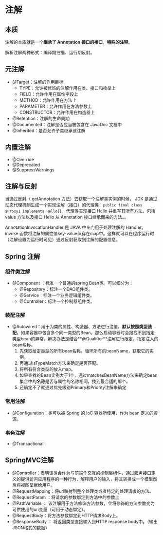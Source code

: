 # 注解

## 本质

注解的本质就是一个**继承了 Annotation 接口的接口**，**特殊的注释**。

解析注解两种形式：编译期扫描、运行期反射。

## 元注解

- @Target：注解的作用目标
    - TYPE：允许被修饰的注解作用在类、接口和枚举上 
    - FIELD：允许作用在属性字段上
    - METHOD：允许作用在方法上
    - PARAMETER：允许作用在方法参数上
    - CONSTRUCTOR：允许作用在构造器上
- @Retention：注解的生命周期
- @Documented：注解是否应当被包含在 JavaDoc 文档中
- @Inherited：是否允许子类继承该注解

## 内置注解

- @Override
- @Deprecated
- @SuppressWarnings

## 注解与反射

当通过反射（ getAnnotation 方法）去获取一个注解类实例的时候， JDK 是通过动态代理机制生成一个实现注解（接口）的代理类：`public final class $Proxy1 implements Hello{}`，代理类实现接口 Hello 并重写其所有方法，包括 value 方法以及接口 Hello 从 Annotation 接口继承而来的方法。。

AnnotationInvocationHandler 是 JAVA 中专门用于处理注解的 Handler。invoke 函数将注解的属性值key-value保存在map中。这样就可以在程序运行时（注解设置为运行时可见）通过反射获取到注解的配置信息。



## Spring 注解

### 组件类注解

- @Component ：标准一个普通的spring Bean类。可以细分为：
    -  @Repository：标注一个DAO组件类。
    -  @Service：标注一个业务逻辑组件类。 
    - @Controller：标注一个控制器组件类。

### 装配注解

- @Autowired：用于为类的属性、构造器、方法进行注值。**默认按照类型装配**，如果容器中包含多个同一类型的Bean，那么启动容器时会报找不到指定类型bean的异常，解决办法是结合**@Qualifier**注解进行限定，指定注入的bean名称。
    1. 先获取给定类型的所有bean名称，循环所有的beanName，获取它的实例。
    2. 再通过isTypeMatch方法来确定是否匹配。
    3. 将所有符合类型的放入map。
    4. 如果查找的Bean实例大于1个，通过matchesBeanName方法来确定bean集合中的**名称**是否与属性的名称相同，找到最合适的那个。
    5. 还确定不了就通过优先级别Primary和Priority注解来确定

### 常用注解

- @Configuration：类可以被 Spring 的 IoC 容器所使用，作为 bean 定义的资源。

### 事务注解

- @Transactional



## SpringMVC注解

- @Controller：表明该类会作为与前端作交互的控制层组件，通过服务接口定义的提供访问应用程序的一种行为，解释用户的输入，将其转换成一个模型然后将视图呈献给用户。
- @RequestMapping：将url映射到整个处理类或者特定的处理请求的方法。
- @RequestParam ：将请求的参数绑定到方法中的参数上
- @PathVariable ： 该注解用于方法修饰方法参数，会将修饰的方法参数变为可供使用的uri变量（可用于动态绑定）。
- @RequestBody：将方法参数绑定到HTTP请求Body上。
- @ResponseBody ： 将返回类型直接输入到HTTP response body中。（输出JSON格式的数据）

